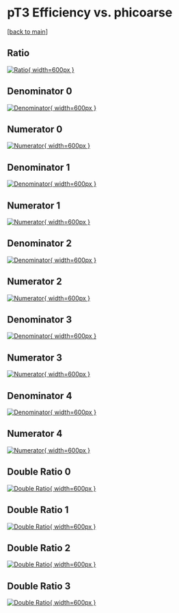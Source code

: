 # pT3 Efficiency vs. phicoarse

[[back to main](./)]



## Ratio

[![Ratio](../mtv/var/pT3_vtr_11_-1_eff_phicoarse.png){ width=600px }](../mtv/var/pT3_vtr_11_-1_eff_phicoarse.pdf)

## Denominator 0

[![Denominator](../mtv/den/pT3_vtr_11_-1_eff_phicoarse_den0.png){ width=600px }](../mtv/den/pT3_vtr_11_-1_eff_phicoarse_den0.pdf)

## Numerator 0

[![Numerator](../mtv/num/pT3_vtr_11_-1_eff_phicoarse_num0.png){ width=600px }](../mtv/num/pT3_vtr_11_-1_eff_phicoarse_num0.pdf)

## Denominator 1

[![Denominator](../mtv/den/pT3_vtr_11_-1_eff_phicoarse_den1.png){ width=600px }](../mtv/den/pT3_vtr_11_-1_eff_phicoarse_den1.pdf)

## Numerator 1

[![Numerator](../mtv/num/pT3_vtr_11_-1_eff_phicoarse_num1.png){ width=600px }](../mtv/num/pT3_vtr_11_-1_eff_phicoarse_num1.pdf)

## Denominator 2

[![Denominator](../mtv/den/pT3_vtr_11_-1_eff_phicoarse_den2.png){ width=600px }](../mtv/den/pT3_vtr_11_-1_eff_phicoarse_den2.pdf)

## Numerator 2

[![Numerator](../mtv/num/pT3_vtr_11_-1_eff_phicoarse_num2.png){ width=600px }](../mtv/num/pT3_vtr_11_-1_eff_phicoarse_num2.pdf)

## Denominator 3

[![Denominator](../mtv/den/pT3_vtr_11_-1_eff_phicoarse_den3.png){ width=600px }](../mtv/den/pT3_vtr_11_-1_eff_phicoarse_den3.pdf)

## Numerator 3

[![Numerator](../mtv/num/pT3_vtr_11_-1_eff_phicoarse_num3.png){ width=600px }](../mtv/num/pT3_vtr_11_-1_eff_phicoarse_num3.pdf)

## Denominator 4

[![Denominator](../mtv/den/pT3_vtr_11_-1_eff_phicoarse_den4.png){ width=600px }](../mtv/den/pT3_vtr_11_-1_eff_phicoarse_den4.pdf)

## Numerator 4

[![Numerator](../mtv/num/pT3_vtr_11_-1_eff_phicoarse_num4.png){ width=600px }](../mtv/num/pT3_vtr_11_-1_eff_phicoarse_num4.pdf)

## Double Ratio 0

[![Double Ratio](../mtv/ratio/pT3_vtr_11_-1_eff_phicoarse_ratio0.png){ width=600px }](../mtv/ratio/pT3_vtr_11_-1_eff_phicoarse_ratio0.pdf)

## Double Ratio 1

[![Double Ratio](../mtv/ratio/pT3_vtr_11_-1_eff_phicoarse_ratio1.png){ width=600px }](../mtv/ratio/pT3_vtr_11_-1_eff_phicoarse_ratio1.pdf)

## Double Ratio 2

[![Double Ratio](../mtv/ratio/pT3_vtr_11_-1_eff_phicoarse_ratio2.png){ width=600px }](../mtv/ratio/pT3_vtr_11_-1_eff_phicoarse_ratio2.pdf)

## Double Ratio 3

[![Double Ratio](../mtv/ratio/pT3_vtr_11_-1_eff_phicoarse_ratio3.png){ width=600px }](../mtv/ratio/pT3_vtr_11_-1_eff_phicoarse_ratio3.pdf)

